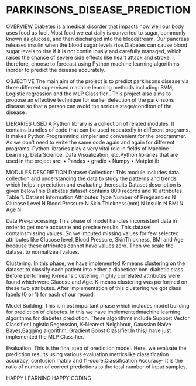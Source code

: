 # PARKINSONS_DISEASE_PREDICTION

OVERVIEW
Diabetes is a medical disorder that impacts how well our body uses food as fuel. Most food we eat daily is converted to sugar, commonly known as glucose, and then discharged into the bloodstream. Our pancreas releases insulin when the blood sugar levels rise.Diabetes can cause blood sugar levels to rise if it is not continuously and carefully managed, which raises the chance of severe side effects like heart attack and stroke. I, therefore, choose to forecast using Python machine learning algorithms inorder to predict the disease accurately.

OBJECTIVE
The main aim of the project is to predict parkinsons disease  via three different supervised machine learning methods including: SVM, Logistic regression and the MLP Classifier . This project also aims to propose an effective technique for earlier detection of the parkinsons disease so that a person can avoid the serious stage/conditon of the disease .

LIBRARIES USED
A Python library is a collection of related modules. It contains bundles of code that can be used repeatedly in different programs. It makes Python Programming simpler and convenient for the programmer. As we don’t need to write the same code again and again for different programs. Python libraries play a very vital role in fields of Machine Learning, Data Science, Data Visualization, etc.Python libraries that are used in the project are: • Pandas • gradio • Numpy • Matplotlib

MODULES DESCRIPTION
Dataset Collection:
This module includes data collection and understanding the data to study the patterns and trends which helps inprediction and evaluating theresults.Dataset description is given belowThis Diabetes dataset contains 800 records and 10 attributes. Table 1. Dataset Information Attributes Type Number of Pregnancies N Glucose Level N Blood Pressure N Skin Thickness(mm) N Insulin N BMI N Age N

Data Pre-processing:
This phase of model handles inconsistent data in order to get more accurate and precise results. This dataset containsmissing values. So we imputed missing values for few selected attributes like Glucose level, Blood Pressure, SkinThickness, BMI and Age because these attributes cannot have values zero. Then we scale the dataset to normalizeall values.

Clustering:
In this phase, we have implemented K-means clustering on the dataset to classify each patient into either a diabeticor non-diabetic class. Before performing K-means clustering, highly correlated attributes were found which were,Glucose and Age. K-means clustering was performed on these two attributes. After implementation of this clustering we got class labels (0 or 1) for each of our record.

Model Building:
This is most important phase which includes model building for prediction of diabetes. In this we have implementedmachine learning algorithms for diabetes prediction. These algorithms include Support Vector Classifier,Logistic Regression, K-Nearest Neighbour, Gaussian Naïve Bayes,Bagging algorithm, Gradient Boost Classifier.In this,I have just implemented the MLP Classifier.

Evaluation:
This is the final step of prediction model. Here, we evaluate the prediction results using various evaluation metricslike classification accuracy, confusion matrix and f1-score.Classification Accuracy- It is the ratio of number of correct predictions to the total number of input samples.


HAPPY LEARNING
HAPPY CODING
